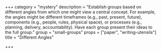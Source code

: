 +++
category = "mystery"
description = "Establish groups based on different angles from which one might view a central concept. For example, the angles might be different timeframes (e.g., past, present, future), components (e.g., people, rules, physical space), or processes (e.g., planning, delivery, accountability). Have each group present their ideas to the full group."
group = "small-groups"
props = ["paper", "writing-utensils"]
title = "Different Angles"

+++
